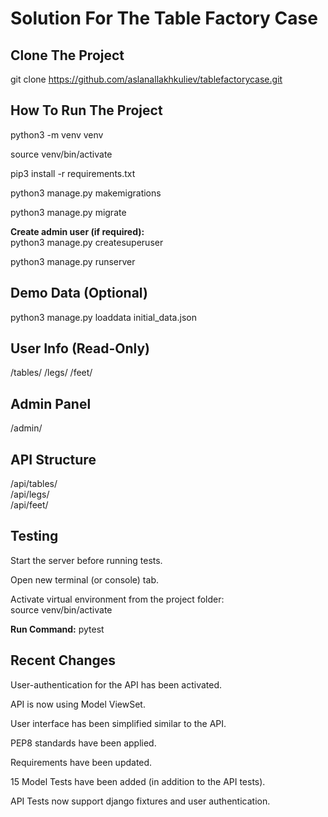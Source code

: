 # Solution For The Table Factory Case

## Clone The Project

git clone https://github.com/aslanallakhkuliev/tablefactorycase.git

## How To Run The Project

python3 -m venv venv

source venv/bin/activate

pip3 install -r requirements.txt

python3 manage.py makemigrations

python3 manage.py migrate

**Create admin user (if required):**  
python3 manage.py createsuperuser

python3 manage.py runserver

## Demo Data (Optional)

python3 manage.py loaddata initial_data.json

## User Info (Read-Only)

/tables/
/legs/
/feet/

## Admin Panel

/admin/

## API Structure

/api/tables/  
/api/legs/  
/api/feet/

## Testing

Start the server before running tests.

Open new terminal (or console) tab.

Activate virtual environment from the project folder:  
source venv/bin/activate

**Run Command:**
pytest

## Recent Changes

User-authentication for the API has been activated.

API is now using Model ViewSet.

User interface has been simplified similar to the API.

PEP8 standards have been applied.

Requirements have been updated.

15 Model Tests have been added (in addition to the API tests).

API Tests now support django fixtures and user authentication.
